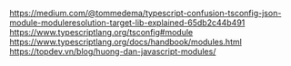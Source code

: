 https://medium.com/@tommedema/typescript-confusion-tsconfig-json-module-moduleresolution-target-lib-explained-65db2c44b491
https://www.typescriptlang.org/tsconfig#module
https://www.typescriptlang.org/docs/handbook/modules.html
https://topdev.vn/blog/huong-dan-javascript-modules/
